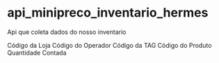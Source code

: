 # api_minipreco_inventario_hermes
Api que coleta dados do nosso inventario


Código da Loja
Código do Operador
Código da TAG
Código do Produto
Quantidade Contada
